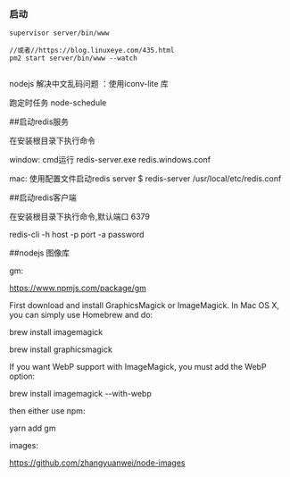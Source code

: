 

### 启动

```
supervisor server/bin/www

//或者//https://blog.linuxeye.com/435.html
pm2 start server/bin/www --watch


```


nodejs 解决中文乱码问题 ：使用iconv-lite 库

跑定时任务  node-schedule 


##启动redis服务

在安装根目录下执行命令

window:
cmd运行 redis-server.exe redis.windows.conf 

mac:
使用配置文件启动redis server 
$ redis-server /usr/local/etc/redis.conf

##启动redis客户端

在安装根目录下执行命令,默认端口 6379

redis-cli -h host -p port -a password


##nodejs 图像库

gm:

https://www.npmjs.com/package/gm

First download and install GraphicsMagick or ImageMagick. In Mac OS X, you can simply use Homebrew and do:

brew install imagemagick

brew install graphicsmagick

If you want WebP support with ImageMagick, you must add the WebP option:

brew install imagemagick --with-webp

then either use npm:

yarn add gm

images:

https://github.com/zhangyuanwei/node-images



